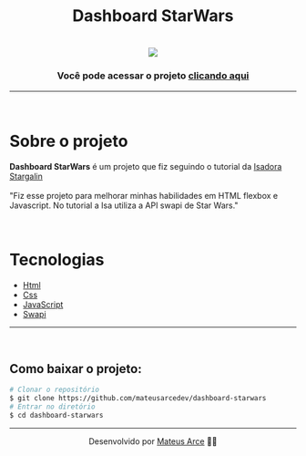 <h1 align="center">
   Dashboard StarWars
</h1>

<h1 align="center">
    <img src="assets/capa.jpeg">
</h1>

<h3 align="center">Você pode acessar o projeto <a href="https://dashboard-starwars.vercel.app/" target="_blank">clicando aqui</a></h3>

---

</br>

# Sobre o projeto

**Dashboard StarWars** é um projeto que fiz seguindo o tutorial da [Isadora Stargalin](https://www.instagram.com/papodedev/)
</br>
</br>
"Fiz esse projeto para melhorar minhas habilidades em HTML flexbox e Javascript. No tutorial a Isa
utiliza a API swapi de Star Wars."

<br/>

# Tecnologias

- [Html](https://www.w3schools.com/html/)
- [Css](https://www.w3schools.com/css/)
- [JavaScript](https://developer.mozilla.org/en-US/docs/Web/JavaScript)
- [Swapi](https://swapi.dev/)

---

<br/>

## Como baixar o projeto:

```bash
# Clonar o repositório
$ git clone https://github.com/mateusarcedev/dashboard-starwars
# Entrar no diretório
$ cd dashboard-starwars
```

---

<p align="center"> Desenvolvido por <a href="https://www.linkedin.com/in/mateus-arce/">Mateus Arce</a> ✌🏼</p>